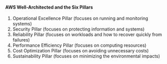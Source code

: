 #### AWS Well-Architected and the Six Pillars
1. Operational Excellence Pillar (focuses on running and monitoring systems)  
2. Security Pillar (focuses on protecting information and systems)  
2. Reliability Pillar (focuses on workloads and how to recover quickly from failures)  
3. Performance Efficiency Pillar (focuses on computing resources)  
4. Cost Optimization Pillar (focuses on avoiding unnecessary costs)  
5. Sustainability Pillar (focuses on minimizing the environmental impacts)  

